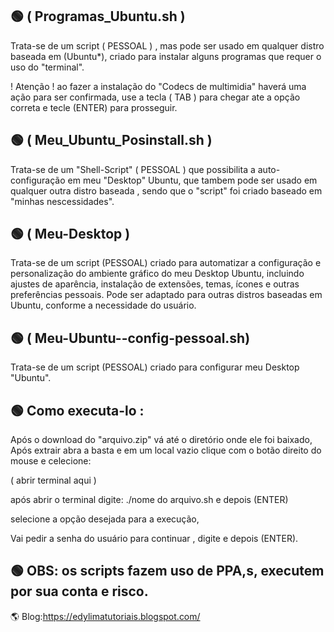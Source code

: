 ## 🟢 ( Programas_Ubuntu.sh )
Trata-se de um script ( PESSOAL ) , mas pode ser usado em qualquer distro baseada em (Ubuntu*),
criado para instalar alguns programas que requer o uso do "terminal".

! Atenção ! ao fazer a instalação do "Codecs de multimidia" haverá uma ação para ser confirmada,
use a tecla ( TAB ) para chegar ate a opção correta e tecle (ENTER) para prosseguir.

## 🟢 ( Meu_Ubuntu_Posinstall.sh ) 
Trata-se de um "Shell-Script" ( PESSOAL ) que possibilita a auto-configuração em meu "Desktop" Ubuntu,
que tambem pode ser usado em qualquer outra distro baseada ,
sendo que o "script" foi criado baseado em "minhas nescessidades".

## 🟢 ( Meu-Desktop )
 Trata-se de um script (PESSOAL) criado para automatizar a configuração e personalização do ambiente gráfico do meu Desktop Ubuntu, incluindo ajustes de aparência, instalação de extensões, temas, ícones e outras preferências pessoais. Pode ser adaptado para outras distros baseadas em Ubuntu, conforme a necessidade do usuário.


## 🟢 ( Meu-Ubuntu--config-pessoal.sh)
Trata-se de um script (PESSOAL) criado para configurar meu Desktop "Ubuntu".

## 🟢 Como executa-lo :
Após o download do "arquivo.zip" vá até o diretório onde ele foi baixado,
Após extrair abra a basta e em um local vazio clique com o botão direito do mouse e celecione:

( abrir terminal aqui )

após abrir o terminal digite: ./nome do arquivo.sh  e depois (ENTER)
 
selecione a opção desejada para a execução,

Vai pedir a senha do usuário para continuar , digite e depois (ENTER).

## 🟢 OBS: os scripts fazem uso de PPA,s, executem por sua conta e risco.

🌎 Blog:https://edylimatutoriais.blogspot.com/




